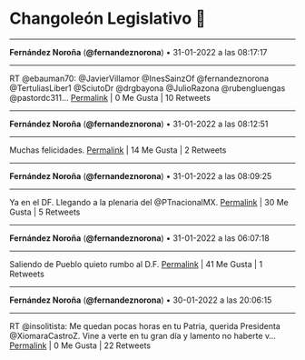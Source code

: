 # Changoleón Legislativo 🙈
*****
**Fernández Noroña** (**@fernandeznorona**) • 31-01-2022 a las 08:17:17
*****
RT @ebauman70: @JavierVillamor @InesSainzOf @fernandeznorona @TertuliasLiber1 @SciutoDr @drgbayona @JulioRazona @rubengluengas @pastordc311…
[Permalink](https://twitter.com/fernandeznorona/status/1488184620462006273) | 0 Me Gusta | 10 Retweets
*****
**Fernández Noroña** (**@fernandeznorona**) • 31-01-2022 a las 08:12:51
*****
Muchas felicidades.
[Permalink](https://twitter.com/fernandeznorona/status/1488183504064196619) | 14 Me Gusta | 2 Retweets
*****
**Fernández Noroña** (**@fernandeznorona**) • 31-01-2022 a las 08:09:25
*****
Ya en el DF. Llegando a la plenaria del @PTnacionalMX.
[Permalink](https://twitter.com/fernandeznorona/status/1488182643078451201) | 30 Me Gusta | 5 Retweets
*****
**Fernández Noroña** (**@fernandeznorona**) • 31-01-2022 a las 06:07:18
*****
Saliendo de Pueblo quieto rumbo al D.F.
[Permalink](https://twitter.com/fernandeznorona/status/1488151909923971073) | 41 Me Gusta | 1 Retweets
*****
**Fernández Noroña** (**@fernandeznorona**) • 30-01-2022 a las 20:06:15
*****
RT @insolitista: Me quedan pocas horas en tu Patria, querida Presidenta @XiomaraCastroZ. Vine a verte en tu gran día y lamento no haberte v…
[Permalink](https://twitter.com/fernandeznorona/status/1488000651544125444) | 0 Me Gusta | 22 Retweets